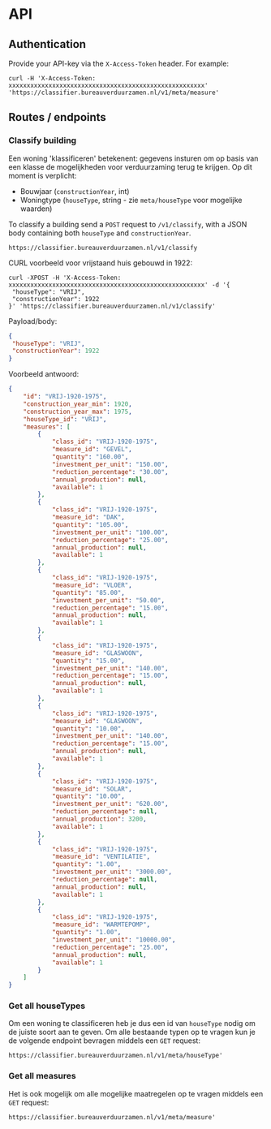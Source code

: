 # API

## Authentication

Provide your API-key via the `X-Access-Token` header. For example:
```
curl -H 'X-Access-Token: xxxxxxxxxxxxxxxxxxxxxxxxxxxxxxxxxxxxxxxxxxxxxxxxxxxxxx' 'https://classifier.bureauverduurzamen.nl/v1/meta/measure'
```

## Routes / endpoints

### Classify building

Een woning 'klassificeren' betekenent: gegevens insturen om op basis van een klasse de mogelijkheden voor verduurzaming terug te krijgen. Op dit moment is verplicht:
* Bouwjaar (`constructionYear`, int)
* Woningtype (`houseType`, string - zie `meta/houseType` voor mogelijke waarden)

To classify a building send a `POST` request to `/v1/classify`, with a JSON body containing both `houseType` and `constructionYear`.

```
https://classifier.bureauverduurzamen.nl/v1/classify
```

CURL voorbeeld voor vrijstaand huis gebouwd in 1922:

```
curl -XPOST -H 'X-Access-Token: xxxxxxxxxxxxxxxxxxxxxxxxxxxxxxxxxxxxxxxxxxxxxxxxxxxxxx' -d '{
 "houseType": "VRIJ",
 "constructionYear": 1922
}' 'https://classifier.bureauverduurzamen.nl/v1/classify'
```

Payload/body:

```json
{
 "houseType": "VRIJ",
 "constructionYear": 1922
}
```

Voorbeeld antwoord:
```json
{
    "id": "VRIJ-1920-1975",
    "construction_year_min": 1920,
    "construction_year_max": 1975,
    "houseType_id": "VRIJ",
    "measures": [
        {
            "class_id": "VRIJ-1920-1975",
            "measure_id": "GEVEL",
            "quantity": "160.00",
            "investment_per_unit": "150.00",
            "reduction_percentage": "30.00",
            "annual_production": null,
            "available": 1
        },
        {
            "class_id": "VRIJ-1920-1975",
            "measure_id": "DAK",
            "quantity": "105.00",
            "investment_per_unit": "100.00",
            "reduction_percentage": "25.00",
            "annual_production": null,
            "available": 1
        },
        {
            "class_id": "VRIJ-1920-1975",
            "measure_id": "VLOER",
            "quantity": "85.00",
            "investment_per_unit": "50.00",
            "reduction_percentage": "15.00",
            "annual_production": null,
            "available": 1
        },
        {
            "class_id": "VRIJ-1920-1975",
            "measure_id": "GLASWOON",
            "quantity": "15.00",
            "investment_per_unit": "140.00",
            "reduction_percentage": "15.00",
            "annual_production": null,
            "available": 1
        },
        {
            "class_id": "VRIJ-1920-1975",
            "measure_id": "GLASWOON",
            "quantity": "10.00",
            "investment_per_unit": "140.00",
            "reduction_percentage": "15.00",
            "annual_production": null,
            "available": 1
        },
        {
            "class_id": "VRIJ-1920-1975",
            "measure_id": "SOLAR",
            "quantity": "10.00",
            "investment_per_unit": "620.00",
            "reduction_percentage": null,
            "annual_production": 3200,
            "available": 1
        },
        {
            "class_id": "VRIJ-1920-1975",
            "measure_id": "VENTILATIE",
            "quantity": "1.00",
            "investment_per_unit": "3000.00",
            "reduction_percentage": null,
            "annual_production": null,
            "available": 1
        },
        {
            "class_id": "VRIJ-1920-1975",
            "measure_id": "WARMTEPOMP",
            "quantity": "1.00",
            "investment_per_unit": "10000.00",
            "reduction_percentage": "25.00",
            "annual_production": null,
            "available": 1
        }
    ]
}
```

### Get all houseTypes

Om een woning te classificeren heb je dus een id van `houseType` nodig om de juiste soort aan te geven. Om alle bestaande typen op te vragen kun je de volgende endpoint bevragen middels een `GET` request:

```
https://classifier.bureauverduurzamen.nl/v1/meta/houseType'
```

### Get all measures

Het is ook mogelijk om alle mogelijke maatregelen op te vragen middels een `GET` request:

```
https://classifier.bureauverduurzamen.nl/v1/meta/measure'
```